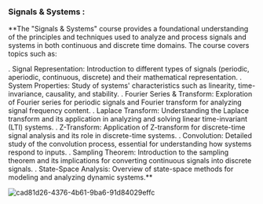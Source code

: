### Signals & Systems :
**The "Signals & Systems" course provides a foundational understanding of the principles and techniques used to analyze and process signals and systems in both continuous and discrete time domains. The course covers topics such as:

. Signal Representation: Introduction to different types of signals (periodic, aperiodic, continuous, discrete) and their mathematical representation.
. System Properties: Study of systems' characteristics such as linearity, time-invariance, causality, and stability.
. Fourier Series & Transform: Exploration of Fourier series for periodic signals and Fourier transform for analyzing signal frequency content.
. Laplace Transform: Understanding the Laplace transform and its application in analyzing and solving linear time-invariant (LTI) systems.
. Z-Transform: Application of Z-transform for discrete-time signal analysis and its role in discrete-time systems.
. Convolution: Detailed study of the convolution process, essential for understanding how systems respond to inputs.
. Sampling Theorem: Introduction to the sampling theorem and its implications for converting continuous signals into discrete signals.
. State-Space Analysis: Overview of state-space methods for modeling and analyzing dynamic systems.**

![cad81d26-4376-4b61-9ba6-91d84029effc](https://github.com/user-attachments/assets/23450837-5d15-4fde-8f2b-ec36a730b23d)
